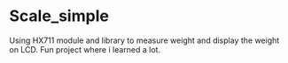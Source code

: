 # Scale_simple
Using HX711 module and library to measure weight and display the weight on LCD. Fun project where i learned a lot.
